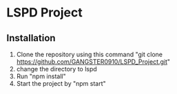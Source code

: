 
# LSPD Project

## Installation

1. Clone the repository using this command "git clone https://github.com/GANGSTER0910/LSPD_Project.git"
2. change the directory to lspd
3. Run "npm install"
4. Start the project by "npm start"
